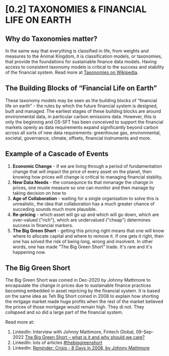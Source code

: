 # [0.2] TAXONOMIES & FINANCIAL LIFE ON EARTH

## Why do Taxonomies matter?
In the same way that everything is classified in life, from weights and measures to the Animal Kingdom, it is classification models, or taxonomies, that provide the foundations for sustainable finance data models. Having access to consistent taxonomy models is critical to the success and stability of the financial system. Read more at [Taxonomies on Wikipedia](https://en.wikipedia.org/wiki/Taxonomy).
 
## The Building Blocks of “Financial Life on Earth”
These taxonomy models may be seen as the building blocks of “financial life on earth” - the rules by which the future financial system is designed, built and managed. The earliest stages of these building blocks are around environmental data, in particular carbon emissions data. However, this is only the beginning and OS-SFT has been conceived to support the financial markets openly as data requirements expand significantly beyond carbon across all sorts of new data requirements: greenhouse gas, environmental, societal, governance, climate, offsets, financial instruments and more. 

## Example of a Cascade of Events
1. **Economic Change** - if we are living through a period of fundamentation change that will impact the price of every asset on the planet, then knowing how prices will change is critical to managing financial stablity.
2. **New Data Needs** - the consequnce tis that mmanage the change in prices, one muste measure so one can monitor and then manage by taking decision on how to 
3. **Age of Collaboration** - waiting for a single organisation to solve this is unrealistic, the idea that collaboration has a much greater chance of succeding sounds much more plausible.
4. **Re-pricing** - which asset will go up and which will go down, which are over-valued ("rich"), which are undervalued ("cheap") determines success in financial markers.
5. **The Big Green Short** - getting this pricing right means that one will know where to allocate capital and where to remove it. If one gets it right, then one has solved the risk of being long, wrong and insolvent. In other words, one has made "The Big Green Short" trade. It's rare and it's happening now.

## The Big Green Short
The Big Green Short was coined in Dec-2020 by Johnny Mattimore to encapsulate the change in prices due to sustainable finance practices becoming embedded in asset repricing by the financial system. It is based on the same idea as Teh Big Short coined in 2008 to explain how shorting the mrtgage market made huge profits when the rest of the market believed the prices of those mortgage would remain high. They di not. They collapsed and so did a large part of the financial system.

Read more at:
1. LinkedIn: Interview with Johnny Mattimore, Fintech Global, 09-Sep-2022 [The Big Green Short – what is it and why should we care?](https://member.fintech.global/2022/09/09/the-big-green-short-what-is-it-and-why-should-we-care/)
2. LinkedIn: lots of articles [#thebiggreenshort](https://www.linkedin.com/feed/hashtag/?keywords=thebiggreenshort)
3. LinkedIn: [Reminder: Crisis - 8 Days in 2008, by Johnny Mattimore](https://www.linkedin.com/pulse/reminder-crisis-8-days-2008-johnny-d-mattimore/)
